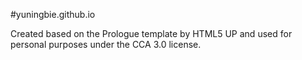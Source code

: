 #yuningbie.github.io

Created based on the Prologue template by HTML5 UP and used for personal purposes under the CCA 3.0 license.
